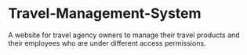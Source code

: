 # Travel-Management-System
A website for travel agency owners to manage their travel products and their employees who are under different access permissions.



